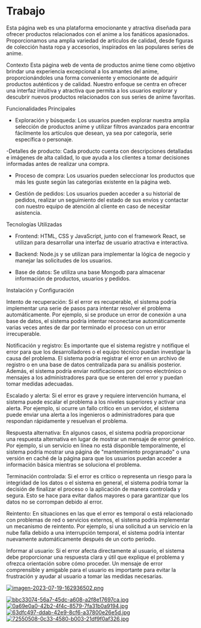 # Trabajo

Esta página web es una plataforma emocionante y atractiva diseñada para ofrecer productos relacionados con el anime a los fanáticos apasionados. Proporcionamos una amplia variedad de artículos de calidad, desde figuras de colección hasta ropa y accesorios, inspirados en las populares series de anime.

 Contexto
Esta página web de venta de productos anime tiene como objetivo brindar una experiencia excepcional a los amantes del anime, proporcionándoles una forma conveniente y emocionante de adquirir productos auténticos y de calidad. Nuestro enfoque se centra en ofrecer una interfaz intuitiva y atractiva que permita a los usuarios explorar y descubrir nuevos productos relacionados con sus series de anime favoritas.

Funcionalidades Principales

- Exploración y búsqueda: Los usuarios pueden explorar nuestra amplia selección de productos anime y utilizar filtros avanzados para encontrar fácilmente los artículos que desean, ya sea por categoría, serie específica o personaje.

-Detalles de producto: Cada producto cuenta con descripciones detalladas e imágenes de alta calidad, lo que ayuda a los clientes a tomar decisiones informadas antes de realizar una compra.

- Proceso de compra: Los usuarios pueden seleccionar los productos que más les guste según las categorías existente en la página web.

- Gestión de pedidos: Los usuarios pueden acceder a su historial de pedidos, realizar un seguimiento del estado de sus envíos y contactar con nuestro equipo de atención al cliente en caso de necesitar asistencia.

Tecnologías Utilizadas

- Frontend: HTML, CSS y JavaScript, junto con el framework React, se utilizan para desarrollar una interfaz de usuario atractiva e interactiva.

- Backend: Node.js y se utilizan para implementar la lógica de negocio y manejar las solicitudes de los usuarios.

- Base de datos: Se utiliza una base Mongodb para almacenar información de productos, usuarios y pedidos.

Instalación y Configuración

Intento de recuperación: Si el error es recuperable, el sistema podría implementar una serie de pasos para intentar resolver el problema automáticamente. Por ejemplo, si se produce un error de conexión a una base de datos, el sistema podría intentar reconectarse automáticamente varias veces antes de dar por terminado el proceso con un error irrecuperable.

Notificación y registro: Es importante que el sistema registre y notifique el error para que los desarrolladores o el equipo técnico puedan investigar la causa del problema. El sistema podría registrar el error en un archivo de registro o en una base de datos centralizada para su análisis posterior. Además, el sistema podría enviar notificaciones por correo electrónico o mensajes a los administradores para que se enteren del error y puedan tomar medidas adecuadas.

Escalado y alerta: Si el error es grave y requiere intervención humana, el sistema puede escalar el problema a los niveles superiores y activar una alerta. Por ejemplo, si ocurre un fallo crítico en un servidor, el sistema puede enviar una alerta a los ingenieros o administradores para que respondan rápidamente y resuelvan el problema.

Respuesta alternativa: En algunos casos, el sistema podría proporcionar una respuesta alternativa en lugar de mostrar un mensaje de error genérico. Por ejemplo, si un servicio en línea no está disponible temporalmente, el sistema podría mostrar una página de "mantenimiento programado" o una versión en caché de la página para que los usuarios puedan acceder a información básica mientras se soluciona el problema.

Terminación controlada: Si el error es crítico o representa un riesgo para la integridad de los datos o el sistema en general, el sistema podría tomar la decisión de finalizar el proceso o la aplicación de manera controlada y segura. Esto se hace para evitar daños mayores o para garantizar que los datos no se corrompan debido al error.

Reintento: En situaciones en las que el error es temporal o está relacionado con problemas de red o servicios externos, el sistema podría implementar un mecanismo de reintento. Por ejemplo, si una solicitud a un servicio en la nube falla debido a una interrupción temporal, el sistema podría intentar nuevamente automáticamente después de un corto período.

Informar al usuario: Si el error afecta directamente al usuario, el sistema debe proporcionar una respuesta clara y útil que explique el problema y ofrezca orientación sobre cómo proceder. Un mensaje de error comprensible y amigable para el usuario es importante para evitar la frustración y ayudar al usuario a tomar las medidas necesarias.

[![imagen-2023-07-19-162936502.png](https://i.postimg.cc/T2C6B82F/imagen-2023-07-19-162936502.png)](https://postimg.cc/DmJHbMXP)

[![bbc33074-56a7-45dc-a608-a2f8e17697ca.jpg](https://i.postimg.cc/9MBrvxzb/bbc33074-56a7-45dc-a608-a2f8e17697ca.jpg)](https://postimg.cc/PpPXDQWv)
[![0a69e0a0-42b2-4f4c-8579-7fa31b0a9194.jpg](https://i.postimg.cc/MpjXWZvv/0a69e0a0-42b2-4f4c-8579-7fa31b0a9194.jpg)](https://postimg.cc/jDtRcb6b)
[![63dfc497-ddab-42e9-8cf6-a37800e26e5d.jpg](https://i.postimg.cc/8zWk2y0v/63dfc497-ddab-42e9-8cf6-a37800e26e5d.jpg)](https://postimg.cc/tsqHPzyR)
[![72550508-0c33-4580-b003-21df9f0af326.jpg](https://i.postimg.cc/Gmkr744J/72550508-0c33-4580-b003-21df9f0af326.jpg)](https://postimg.cc/xXTWqTyc)
